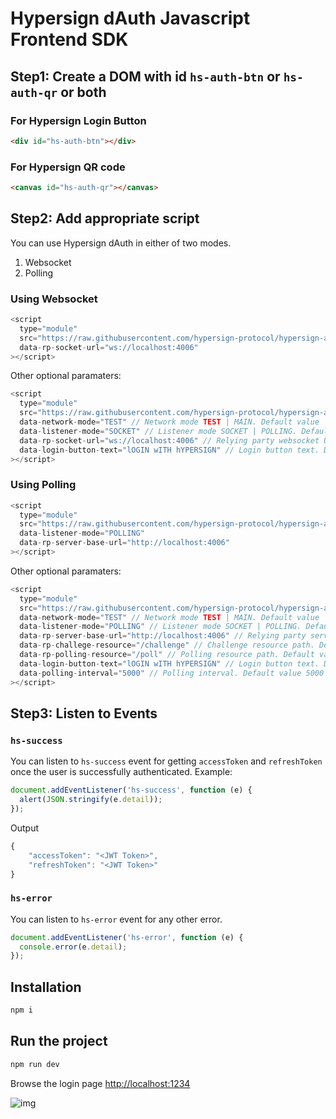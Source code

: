 # Hypersign dAuth Javascript Frontend SDK

## Step1: Create a DOM with id `hs-auth-btn` or `hs-auth-qr` or both

### For Hypersign Login Button

```html
<div id="hs-auth-btn"></div>
```

### For Hypersign QR code

```html
<canvas id="hs-auth-qr"></canvas>
```

## Step2: Add appropriate script

You can use Hypersign dAuth in either of two modes.

1. Websocket
2. Polling

### Using Websocket

```js
<script
  type="module"
  src="https://raw.githubusercontent.com/hypersign-protocol/hypersign-auth-js-sdk/master/build/hs-auth-js-sdk-v1.0.0.js"
  data-rp-socket-url="ws://localhost:4006"
></script>
```

Other optional paramaters:

```js
<script
  type="module"
  src="https://raw.githubusercontent.com/hypersign-protocol/hypersign-auth-js-sdk/master/build/hs-auth-js-sdk-v1.0.0.js"
  data-network-mode="TEST" // Network mode TEST | MAIN. Default value 'MAIN'
  data-listener-mode="SOCKET" // Listener mode SOCKET | POLLING. Default value 'SOCKET'
  data-rp-socket-url="ws://localhost:4006" // Relying party websocket URL
  data-login-button-text="lOGIN wITH hYPERSIGN" // Login button text. Default 'LOGIN USING HYPERSIGN'
></script>
```

### Using Polling

```js
<script
  type="module"
  src="https://raw.githubusercontent.com/hypersign-protocol/hypersign-auth-js-sdk/master/build/hs-auth-js-sdk-v1.0.0.js"
  data-listener-mode="POLLING"
  data-rp-server-base-url="http://localhost:4006"
></script>
```

Other optional paramaters:

```js
<script
  type="module"
  src="https://raw.githubusercontent.com/hypersign-protocol/hypersign-auth-js-sdk/master/build/hs-auth-js-sdk-v1.0.0.js"
  data-network-mode="TEST" // Network mode TEST | MAIN. Default value 'MAIN'
  data-listener-mode="POLLING" // Listener mode SOCKET | POLLING. Default value 'SOCKET'
  data-rp-server-base-url="http://localhost:4006" // Relying party server base URL
  data-rp-challege-resource="/challenge" // Challenge resource path. Default value '/api/v1/auth/challenge'
  data-rp-polling-resource="/poll" // Polling resource path. Default value '/api/v1/auth/poll'
  data-login-button-text="lOGIN wITH hYPERSIGN" // Login button text. Default 'LOGIN USING HYPERSIGN'
  data-polling-interval="5000" // Polling interval. Default value 5000
></script>
```

## Step3: Listen to Events

### `hs-success`

You can listen to `hs-success` event for getting `accessToken` and `refreshToken` once the user is successfully authenticated. Example:

```js
document.addEventListener('hs-success', function (e) {
  alert(JSON.stringify(e.detail));
});
```

Output

```js
{
    "accessToken": "<JWT Token>",
    "refreshToken": "<JWT Token>"
}
```

### `hs-error`

You can listen to `hs-error` event for any other error.

```js
document.addEventListener('hs-error', function (e) {
  console.error(e.detail);
});
```

## Installation

```sh
npm i
```

## Run the project

```sh
npm run dev
```

Browse the login page [http://localhost:1234](http://localhost:1234)

![img](./sample-login-page.png)
